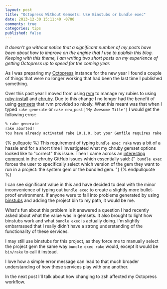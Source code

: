 ```yaml
---
layout: post
title: "Octopress Without Gemsets: Use Binstubs or bundle exec"
date: 2013-12-30 15:11:40 -0700
comments: true
categories: tips
published: false
---
```


_It doesn't go without notice that a significant number of my posts have been about how to improve on the engine that I use to publish this blog. Keeping with this theme, I am writing two short posts on my experience of getting Octopress up to speed for the coming year._

As I was preparing my [Octopress](http://octopress.org/) instance for the new year I found a couple of things that were no longer working that had been the last time I published something. <!-- more -->

Over this past year I moved from using [rvm](http://rvm.io/) to manage my rubies to using [ruby-install](https://github.com/postmodern/ruby-install) and [chruby](https://github.com/postmodern/chruby). Due to this change I no longer had the benefit of using [gemsets](http://rvm.io/gemsets/basics) that rvm provided so nicely. What this meant was that when I typed `rake generate` or `rake new_post['My Awesome Title']` I would get the following error:

```bash
% rake generate
rake aborted!
You have already activated rake 10.1.0, but your Gemfile requires rake 0.9.6. Using bundle exec may solve this.
```
{% pullquote %}
This requirement of typing `bundle exec rake` was a bit of a hassle and for a short time I investigated what my chruby gemset options looked like to "correct" this issue.  Then I came across an [interesting comment](https://github.com/postmodern/chruby/issues/117#issuecomment-16486636) in the chruby GitHub issues which essentially said: {"` bundle exec` forces the user to specifically select which version of the gem they want to run in a project: the system gem or the bundled gem. "}
{% endpullquote %}

I can see significant value in this and have decided to deal with the minor inconvenience of typing out `bundle exec` to create a slightly more bullet-proof environment. If anyone were to fall into problems generated by using [binstubs](http://bundler.io/v1.5/man/bundle-exec.1.html) and adding the project bin to my path, it would be me.

What's fun about this problem is it answered a question I had recently asked about what the value was in gemsets. It also brought to light how binstubs work and what `bundle exec` is actually doing. I'm slightly embarrassed that I really didn't have a strong understanding of the functionality of these services.

I may still use binstubs for this project, as they force me to manually select the project gem the same way `bundle exec rake` would, except it would be `bin/rake` to call it instead.

I love how a simple error message can lead to that much broader understanding of how these services play with one another.

In the next post I'll talk about how changing to zsh affected my Octopress workflow.